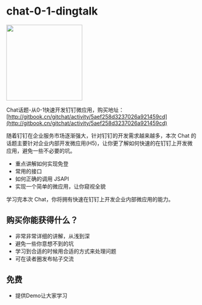 # chat-0-1-dingtalk

<div>
  <img src="http://images.w3crange.com/chat-0-1-dingtalk-demo.png" width="200">
</div>

Chat话题-从0-1快速开发钉钉微应用，购买地址：[http://gitbook.cn/gitchat/activity/5aef258d3237026a921459cd](http://gitbook.cn/gitchat/activity/5aef258d3237026a921459cd)

随着钉钉在企业服务市场逐渐强大，针对钉钉的开发需求越来越多，本次 Chat 的话题主要针对企业内部开发微应用(H5)，让你更了解如何快速的在钉钉上开发微应用，避免一些不必要的坑。

- 重点讲解如何实现免登
- 常用的接口
- 如何正确的调用 JSAPI
- 实现一个简单的微应用，让你窥视全貌

学习完本次 Chat，你将拥有快速在钉钉上开发企业内部微应用的能力。

## 购买你能获得什么？

- 非常非常详细的讲解，从浅到深
- 避免一些你意想不到的坑
- 学习到合适的时候用合适的方式来处理问题
- 可在读者圈发布帖子交流

## 免费

- 提供Demo让大家学习
